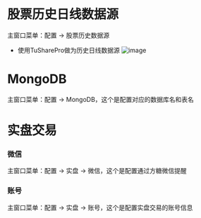 # 股票历史日线数据源
主窗口菜单：配置 -> 股票历史数据源
- 使用TuSharePro做为历史日线数据源
  ![image](https://github.com/moyuanz/DevilYuan/blob/master/docs/config/Config_TuSharePro.png)
# MongoDB
主窗口菜单：配置 -> MongoDB，这个是配置对应的数据库名和表名
# 实盘交易
### 微信
主窗口菜单：配置 -> 实盘 -> 微信，这个是配置通过方糖微信提醒
### 账号
主窗口菜单：配置 -> 实盘 -> 账号，这个是配置实盘交易的账号信息
